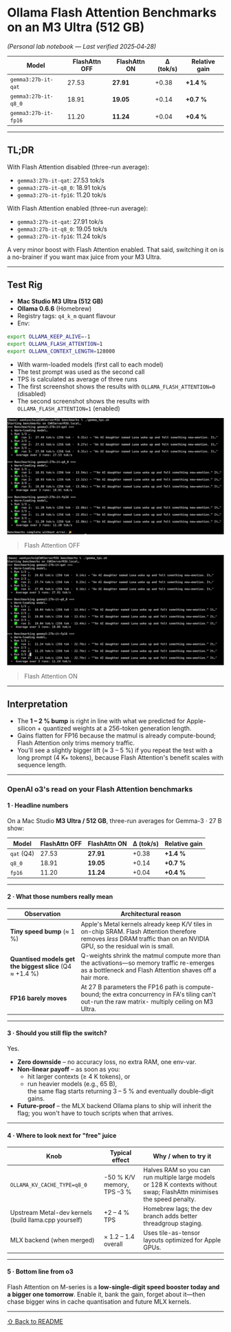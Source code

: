 # Ollama Flash Attention Benchmarks on an M3 Ultra (512 GB)

*(Personal lab notebook — Last verified 2025‑04‑28)*

| Model | FlashAttn OFF | FlashAttn ON | Δ (tok/s) | Relative gain |
|-------|---------------|--------------|-----------|---------------|
| `gemma3:27b-it-qat` | 27.53 | **27.91** | +0.38 | **+1.4 %** |
| `gemma3:27b-it-q8_0` | 18.91 | **19.05** | +0.14 | **+0.7 %** |
| `gemma3:27b-it-fp16` | 11.20 | **11.24** | +0.04 | **+0.4 %** |

---

## TL;DR

With Flash Attention disabled (three-run average):

- `gemma3:27b-it-qat`: 27.53 tok/s
- `gemma3:27b-it-q8_0`: 18.91 tok/s
- `gemma3:27b-it-fp16`: 11.20 tok/s

With Flash Attention enabled (three-run average):

- `gemma3:27b-it-qat`: 27.91 tok/s
- `gemma3:27b-it-q8_0`: 19.05 tok/s
- `gemma3:27b-it-fp16`: 11.24 tok/s

A very minor boost with Flash Attention enabled. That said, switching it on is a no-brainer if you want max juice from your M3 Ultra.

---

## Test Rig

* **Mac Studio M3 Ultra (512 GB)**  
* **Ollama 0.6.6** (Homebrew)  
* Registry tags: `q4_k_m` quant flavour  
* Env:

```bash
export OLLAMA_KEEP_ALIVE=-1
export OLLAMA_FLASH_ATTENTION=1
export OLLAMA_CONTEXT_LENGTH=128000
```

- With warm-loaded models (first call to each model)
- The test prompt was used as the second call
- TPS is calculated as average of three runs
- The first screenshot shows the results with `OLLAMA_FLASH_ATTENTION=0` (disabled)
- The second screenshot shows the results with `OLLAMA_FLASH_ATTENTION=1` (enabled)

![Flash Attention OFF](images/flash-off.png)
> Flash Attention OFF

![Flash Attention ON](images/flash-on.png)
> Flash Attention ON

---

## Interpretation

* The **1 – 2 % bump** is right in line with what we predicted for Apple-silicon + quantized weights at a 256-token generation length.
* Gains flatten for FP16 because the matmul is already compute-bound; Flash Attention only trims memory traffic.  
* You'll see a slightly bigger lift (≈ 3 – 5 %) if you repeat the test with a long prompt (4 K+ tokens), because Flash Attention's benefit scales with sequence length.

---

### OpenAI o3's read on your Flash Attention benchmarks 

#### 1 · Headline numbers  
On a Mac Studio **M3 Ultra / 512 GB**, three-run averages for Gemma-3 · 27 B show:

| Model | FlashAttn OFF | FlashAttn ON | Δ (tok/s) | Relative gain |
|-------|---------------|--------------|-----------|---------------|
| `qat` (Q4) | 27.53 | **27.91** | +0.38 | **+1.4 %** |
| `q8_0` | 18.91 | **19.05** | +0.14 | **+0.7 %** |
| `fp16` | 11.20 | **11.24** | +0.04 | **+0.4 %** |

---

#### 2 · What those numbers really mean  

| Observation | Architectural reason |
|-------------|---------------------|
| **Tiny speed bump** (≈ 1 %) | Apple's Metal kernels already keep K/V tiles in on-chip SRAM. Flash Attention therefore removes *less* DRAM traffic than on an NVIDIA GPU, so the residual win is small. |
| **Quantised models get the biggest slice** (Q4 ≈ +1.4 %) | Q-weights shrink the matmul compute more than the activations—so memory traffic re-emerges as a bottleneck and Flash Attention shaves off a hair more. |
| **FP16 barely moves** | At 27 B parameters the FP16 path is compute-bound; the extra concurrency in FA's tiling can't out-run the raw matrix- multiply ceiling on M3 Ultra. |

---

#### 3 · Should you still flip the switch?  

Yes.  
* **Zero downside** – no accuracy loss, no extra RAM, one env-var.  
* **Non-linear payoff** – as soon as you:  
  * hit larger contexts (≥ 4 K tokens), or  
  * run heavier models (e.g., 65 B),  
  the same flag starts returning 3 – 5 % and eventually double-digit gains.  
* **Future-proof** – the MLX backend Ollama plans to ship will inherit the flag; you won't have to touch scripts when that arrives.

---

#### 4 · Where to look next for "free" juice  

| Knob | Typical effect | Why / when to try it |
|------|---------------|----------------------|
| `OLLAMA_KV_CACHE_TYPE=q8_0` | -50 % K/V memory, TPS –3 % | Halves RAM so you can run multiple large models or 128 K contexts without swap; FlashAttn minimises the speed penalty. |
| Upstream Metal-dev kernels (build llama.cpp yourself) | +2 – 4 % TPS | Homebrew lags; the dev branch adds better threadgroup staging. |
| MLX backend (when merged) | × 1.2 – 1.4 overall | Uses tile-as-tensor layouts optimized for Apple GPUs. |

---

#### 5 · Bottom line from o3  

Flash Attention on M-series is a **low-single-digit speed booster today and a bigger one tomorrow**. Enable it, bank the gain, forget about it—then chase bigger wins in cache quantisation and future MLX kernels.

---

[⇧ Back&nbsp;to&nbsp;README](../README.md)